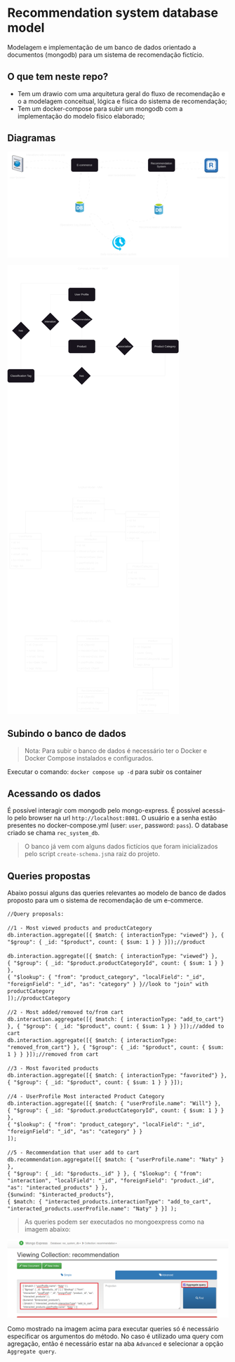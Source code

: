 # Recommendation system database model

Modelagem e implementação de um banco de dados orientado a documentos (mongodb) para um sistema de recomendação fictício.

## O que tem neste repo?
 - Tem um drawio com uma arquitetura geral do fluxo de recomendação e o a modelagem conceitual, lógica e física do sistema de recomendação;
 - Tem um docker-compose para subir um mongodb com a implementação do modelo físico elaborado;
 
## Diagramas

![Diagramas da solução](/static/arch-recommendation-system-if325-basic-architecture.drawio.svg)

![Diagrama modelo](/static/arch-recommendation-system-if325-models.drawio.svg)

## Subindo o banco de dados

> Nota: Para subir o banco de dados é necessário ter o Docker e Docker 
> Compose instalados e configurados.

Executar o comando: `docker compose up -d` para subir os container

## Acessando os dados

É possível interagir com mongodb pelo mongo-express. É possível acessá-lo pelo browser na url 
`http://localhost:8081`. O usuário e a senha estão presentes no docker-compose.yml (user: `user`, password: `pass`).
O database criado se chama `rec_system_db`. 

> O banco já vem com alguns dados fictícios que foram inicializados pelo script `create-schema.js`na raiz do projeto.


## Queries propostas

Abaixo possui alguns das queries relevantes ao modelo de banco de dados proposto para um o sistema de recomendação de um e-commerce.

```
//Query proposals:

//1 - Most viewed products and productCategory
db.interaction.aggregate([{ $match: { interactionType: "viewed"} }, { "$group": { _id: "$product", count: { $sum: 1 } } }]);//product

db.interaction.aggregate([{ $match: { interactionType: "viewed"} }, 
{ "$group": { _id: "$product.productCategoryId", count: { $sum: 1 } } }, 
{ "$lookup": { "from": "product_category", "localField": "_id", "foreignField": "_id", "as": "category" } }//look to "join" with productCategory 
]);//productCategory

//2 - Most added/removed to/from cart
db.interaction.aggregate([{ $match: { interactionType: "add_to_cart"} }, { "$group": { _id: "$product", count: { $sum: 1 } } }]);//added to cart
db.interaction.aggregate([{ $match: { interactionType: "removed_from_cart"} }, { "$group": { _id: "$product", count: { $sum: 1 } } }]);//removed from cart

//3 - Most favorited products
db.interaction.aggregate([{ $match: { interactionType: "favorited"} }, { "$group": { _id: "$product", count: { $sum: 1 } } }]);

//4 - UserProfile Most interacted Product Category
db.interaction.aggregate([{ $match: { "userProfile.name": "Will"} }, 
{ "$group": { _id: "$product.productCategoryId", count: { $sum: 1 } } },
{ "$lookup": { "from": "product_category", "localField": "_id", "foreignField": "_id", "as": "category" } }
]);

//5 - Recommendation that user add to cart
db.recommendation.aggregate([{ $match: { "userProfile.name": "Naty" } }, 
{ "$group": { _id: "$products._id" } }, { "$lookup": { "from": "interaction", "localField": "_id", "foreignField": "product._id", "as": "interacted_products" } }, 
{$unwind: "$interacted_products"}, 
{ $match: { "interacted_products.interactionType": "add_to_cart", "interacted_products.userProfile.name": "Naty" } }] );
```

> As queries podem ser executados no mongoexpress como na imagem abaixo:

![Query com agregação](static/mongoexpress-query.png)

Como mostrado na imagem acima para executar queries só é necessário especificar os argumentos do método. No caso é utilizado uma query com agregação, então é necessário estar
na aba `Advanced` e selecionar a opção `Aggregate query`.
